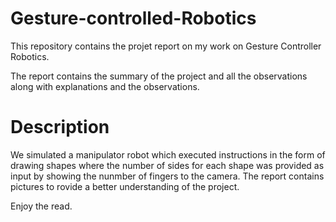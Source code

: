 # Gesture-controlled-Robotics
This repository contains the projet report on my work on Gesture Controller Robotics.

The report contains the summary of the project and all the observations along with explanations and the observations.


# Description 
We simulated a manipulator robot which executed instructions in the form of drawing shapes where the number of sides for each shape was provided as input by showing the nunmber of fingers to the camera.
The report contains pictures to rovide a better understanding of the project. 

Enjoy the read.
